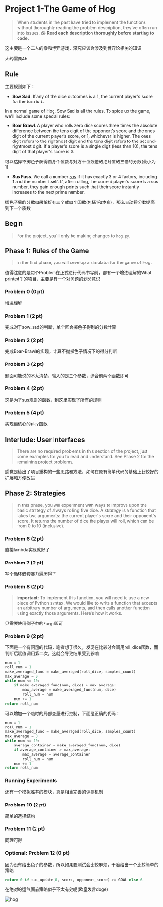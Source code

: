 # Project 1-The Game of Hog

>When students in the past have tried to implement the functions without thoroughly reading the problem description, they’ve often run into issues. 😱 **Read each description thoroughly before starting to code.**

这主要是一个二人的零和博弈游戏，深究应该会涉及到博弈论相关的知识

大约需要4h



## Rule

主要规则如下：

- **Sow Sad**. If any of the dice outcomes is a 1, the current player's score for the turn is `1`.

In a normal game of Hog, Sow Sad is all the rules. To spice up the game, we'll include some special rules:


- **Boar Brawl**. A player who rolls zero dice scores three times the absolute difference between the tens digit of the opponent’s score and the ones digit of the current player’s score, or 1, whichever is higher. The ones digit refers to the rightmost digit and the tens digit refers to the second-rightmost digit. If a player's score is a single digit (less than 10), the tens digit of that player's score is 0.

可以选择不掷色子获得自身个位数与对方十位数差的绝对值的三倍的分数(最小为1)


- **Sus Fuss**. We call a number [_sus_](https://en.wikipedia.org/wiki/Sus_%28genus%29) if it has exactly 3 or 4 factors, including 1 and the number itself. If, after rolling, the current player's score is a sus number, they gain enough points such that their score instantly increases to the next prime number.

掷色子后的分数如果恰好有三个或四个因数(包括1和本身)，那么自动将分数提高到下一个质数

## Begin

>For the project, you'll only be making changes to `hog.py`.



## Phase 1: Rules of the Game

>In the first phase, you will develop a simulator for the game of Hog.

值得注意的是每个Problem在正式进行代码书写前，都有一个增进理解的What printed？的项目，主要是有一个对问题的划分意识

### Problem 0 (0 pt)

增进理解

### Problem 1 (2 pt)

完成对于sow_sad的判断，单个回合掷色子得到的分数计算

### Problem 2 (2 pt)

完成Boar-Brawl的实现，计算不抛掷色子情况下的得分判断

### Problem 3 (2 pt)

题面可能说的不太清楚，输入的是三个参数，综合前两个函数即可

### Problem 4 (2 pt)

这是为了sus规则的函数，到这里实现了所有的规则

### Problem 5 (4 pt)

实现最核心的play函数

## Interlude: User Interfaces


>There are no required problems in this section of the project, just some examples for you to read and understand. See Phase 2 for the remaining project problems.


感觉是给出了项目重构的一些思路和方法，如何在原有简单代码的基础上比较好的扩展和方便改进


## Phase 2: Strategies

>In this phase, you will experiment with ways to improve upon the basic strategy of always rolling five dice. A _strategy_ is a function that takes two arguments: the current player's score and their opponent's score. It returns the number of dice the player will roll, which can be from 0 to 10 (inclusive).


### Problem 6 (2 pt)

直接lambda实现就好了

### Problem 7 (2 pt)

写个循环嵌套暴力遍历得了


### Problem 8 (2 pt)

>**Important:** To implement this function, you will need to use a new piece of Python syntax. We would like to write a function that accepts an arbitrary number of arguments, and then calls another function using exactly those arguments. Here's how it works.


只需要使用例子中的`*args`即可

### Problem 9 (2 pt)

下面是一个有问题的代码，笔者想了很久，发现在比较时会调用roll_dice函数，而判断后赋值调用第二次，这就会导致结果受到影响

```Python
num = 1  
roll_num = 1  
make_averaged_func = make_averaged(roll_dice, samples_count)  
max_average = 0  
while num <= 10:  
    if make_averaged_func(num, dice) > max_average:  
        max_average = make_averaged_func(num, dice)  
        roll_num = num  
    num += 1  
return roll_num
```

可以增加一个临时的局部变量进行控制，下面是正确的代码：

```Python
num = 1  
roll_num = 1  
make_averaged_func = make_averaged(roll_dice, samples_count)  
max_average = 0  
while num <= 10:  
    average_container = make_averaged_func(num, dice)  
    if average_container > max_average:  
        max_average = average_container  
        roll_num = num  
    num += 1  
return roll_num
```


### Running Experiments


还有一个模拟胜率的模块，真是相当完善的评测机制


### Problem 10 (2 pt)

简单的选择结构

### Problem 11 (2 pt)


同理可得

### Optional: Problem 12 (0 pt)

因为没有给出色子的参数，所以如果要测试会比较麻烦，干脆给出一个比较简单的策略

```Python
return 0 if sus_update(0, score, opponent_score) >= GOAL else 6
```



在绝对的运气面前策略似乎不太有效呢(欧皇发言doge)

![hog](https://cdn.jsdelivr.net/gh/Eurekaimer/MyIMGs@main/img/hog)